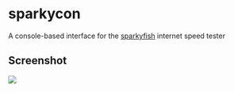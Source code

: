 # sparkycon
A console-based interface for the [sparkyfish](https://github.com/chrissnell/sparkyfish) internet speed tester

## Screenshot
<img src="http://island.nu/github/sparkycon/screenshot.png">
